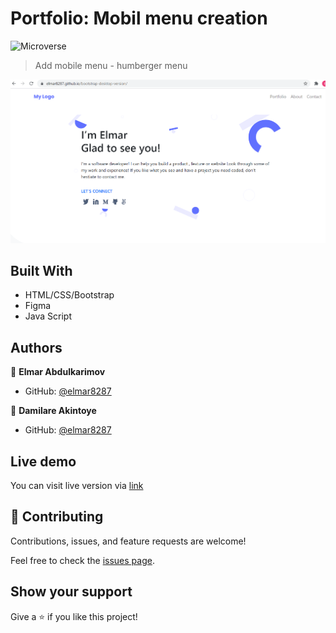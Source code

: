 # Portfolio: Mobil menu creation

![Microverse](https://img.shields.io/badge/Microverse-blueviolet)

> Add mobile menu - humberger menu

![Screen Shot](./screenshot.PNG)


## Built With

- HTML/CSS/Bootstrap
- Figma
- Java Script

## Authors

👤 **Elmar Abdulkarimov**

- GitHub: [@elmar8287](https://github.com/elmar8287)

👤 **Damilare Akintoye**

- GitHub: [@elmar8287](https://github.com/dami1080)

## Live demo
You can visit live version via [link](https://elmar8287.github.io/bootstrap-desktop-version/)


## 🤝 Contributing

Contributions, issues, and feature requests are welcome!

Feel free to check the [issues page](../../issues/).

## Show your support

Give a ⭐️ if you like this project!
